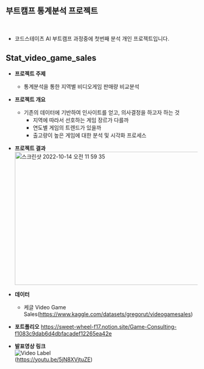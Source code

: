 ## 부트캠프 통계분석 프로젝트
<br>

- 코드스테이츠 AI 부트캠프 과정중에 첫번째 분석 개인 프로젝트입니다. <br>

## Stat_video_game_sales
- **프로젝트 주제**
  - 통계분석을 통한 지역별 비디오게임 판매량 비교분석

- **프로젝트 개요**
  - 기존의 데이터에 기반하여 인사이트를 얻고, 의사결정을 하고자 하는 것 
    - 지역에 따라서 선호하는 게임 장르가 다를까
    - 연도별 게임의 트렌드가 있을까
    - 출고량이 높은 게임에 대한 분석 및 시각화 프로세스

- **프로젝트 결과**  
  <img alt="스크린샷 2022-10-14 오전 11 59 35" src="https://user-images.githubusercontent.com/101457515/195752347-7c00628f-0e3d-4ef4-bda3-167786e1426e.png" width="650" height = '350'>  


- **데이터**
  - 케글 Video Game Sales(https://www.kaggle.com/datasets/gregorut/videogamesales) 

- **포트폴리오**
https://sweet-wheel-f17.notion.site/Game-Consulting-f1083c9dab6d4dbfacadef12265ea42e 

- **발표영상 링크**    
![Video Label](http://img.youtube.com/vi/5jN8XVjtuZE/0.jpg) <br>
(https://youtu.be/5jN8XVjtuZE)
  

<br><br>
